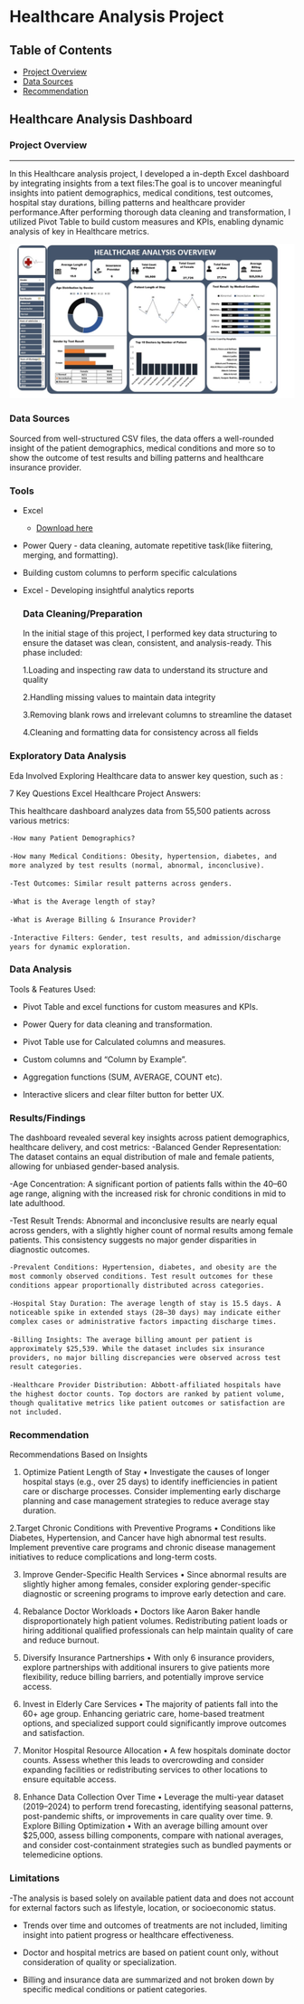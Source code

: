 # Healthcare Analysis Project

## Table of Contents

 - [Project Overview](#project-overview)
 - [Data Sources](#data-sources)
 - [Recommendation](recommendations)
   
## Healthcare Analysis Dashboard

### Project Overview
---

In this Healthcare analysis project, I developed a in-depth Excel dashboard by integrating insights from a text files:The goal is to uncover meaningful insights into patient demographics, medical conditions, test outcomes, hospital stay durations, billing patterns and healthcare provider performance.After performing thorough data cleaning and transformation, I utilized Pivot Table to build custom measures and KPIs, enabling dynamic analysis of key in Healthcare metrics.

![Healthcare dashbaord project](https://github.com/Analyticope/Healthcare-Analysis-Project/blob/main/Healthcare%20dashboard%20project.jpg)





### Data Sources

Sourced from well-structured CSV files, the data offers a well-rounded insight of the patient demographics, medical conditions and more so to show the outcome of test results and billing patterns and healthcare insurance provider.

### Tools

- Excel
  - [Download here](https://microsoft.com)
- Power Query - data cleaning, automate repetitive task(like fiitering, merging, and formatting).
- Building custom columns to perform specific calculations
- Excel - Developing insightful analytics reports


  ### Data Cleaning/Preparation

  In the initial stage of this project, I performed key data structuring to ensure the dataset was clean, consistent, and analysis-ready. This phase included:
  
  1.Loading and inspecting raw data to understand its structure and quality
  
  2.Handling missing values to maintain data integrity
  
  3.Removing blank rows and irrelevant columns to streamline the dataset
  
  4.Cleaning and formatting data for consistency across all fields

### Exploratory Data Analysis

Eda Involved Exploring Healthcare data to answer key question, such as :

7 Key Questions Excel Healthcare Project Answers:

This healthcare dashboard analyzes data from 55,500 patients across various metrics:

	-How many Patient Demographics?

	-How many Medical Conditions: Obesity, hypertension, diabetes, and more analyzed by test results (normal, abnormal, inconclusive).

	-Test Outcomes: Similar result patterns across genders.

	-What is the Average length of stay?

	-What is Average Billing & Insurance Provider?

	-Interactive Filters: Gender, test results, and admission/discharge years for dynamic exploration.

    
### Data Analysis

Tools & Features Used:

- Pivot Table and excel functions for custom measures and KPIs.

- Power Query for data cleaning and transformation.

- Pivot Table use for Calculated columns and measures.

- Custom columns and “Column by Example”.

- Aggregation functions (SUM, AVERAGE, COUNT etc).

- Interactive slicers and clear filter button for better UX.

### Results/Findings

The dashboard revealed several key insights across patient demographics, healthcare delivery, and cost metrics:
-Balanced Gender Representation: The dataset contains an equal distribution of male and female patients, allowing for unbiased gender-based analysis.

-Age Concentration: A significant portion of patients falls within the 40–60 age range, aligning with the increased risk for chronic conditions in mid to late adulthood.

-Test Result Trends: Abnormal and inconclusive results are nearly equal across genders, with a slightly higher count of normal results among female patients. This consistency suggests no major gender disparities in diagnostic outcomes.

	-Prevalent Conditions: Hypertension, diabetes, and obesity are the most commonly observed conditions. Test result outcomes for these conditions appear proportionally distributed across categories.

	-Hospital Stay Duration: The average length of stay is 15.5 days. A noticeable spike in extended stays (28–30 days) may indicate either complex cases or administrative factors impacting discharge times.

	-Billing Insights: The average billing amount per patient is approximately $25,539. While the dataset includes six insurance providers, no major billing discrepancies were observed across test result categories.

	-Healthcare Provider Distribution: Abbott-affiliated hospitals have the highest doctor counts. Top doctors are ranked by patient volume, though qualitative metrics like patient outcomes or satisfaction are not included.

     
  ### Recommendation

   Recommendations Based on Insights 
 1. Optimize Patient Length of Stay • Investigate the causes of longer hospital stays (e.g., over 25 days) to identify inefficiencies in patient care or discharge processes. Consider implementing early discharge planning and case management strategies to reduce average stay duration. 

 2.Target Chronic Conditions with Preventive Programs • Conditions like Diabetes, Hypertension, and Cancer have high abnormal test results. Implement preventive care programs and chronic disease management initiatives to reduce complications and long-term costs. 

 3. Improve Gender-Specific Health Services • Since abnormal results are slightly higher among females, consider exploring gender-specific diagnostic or screening programs to improve early detection and care. 

 4. Rebalance Doctor Workloads • Doctors like Aaron Baker handle disproportionately high patient volumes. Redistributing patient loads or hiring additional qualified professionals can help maintain quality of care and reduce burnout.

 5. Diversify Insurance Partnerships • With only 6 insurance providers, explore partnerships with additional insurers to give patients more flexibility, reduce billing barriers, and potentially improve service access. 
 6. Invest in Elderly Care Services • The majority of patients fall into the 60+ age group. Enhancing geriatric care, home-based treatment options, and specialized support could significantly improve outcomes and satisfaction. 

 7. Monitor Hospital Resource Allocation • A few hospitals dominate doctor counts. Assess whether this leads to overcrowding and consider expanding facilities or redistributing services to other locations to ensure equitable access. 

 8. Enhance Data Collection Over Time • Leverage the multi-year dataset (2019–2024) to perform trend forecasting, identifying seasonal patterns, post-pandemic shifts, or improvements in care quality over time. 9. Explore Billing Optimization • With an average billing amount over $25,000, assess billing components, compare with national averages, and consider cost-containment strategies such as bundled payments or telemedicine options.


### Limitations
-The analysis is based solely on available patient data and does not account for external factors such as lifestyle, location, or socioeconomic status.

- Trends over time and outcomes of treatments are not included, limiting insight into patient progress or healthcare effectiveness.

- Doctor and hospital metrics are based on patient count only, without consideration of quality or specialization.

- Billing and insurance data are summarized and not broken down by specific medical conditions or patient categories.


